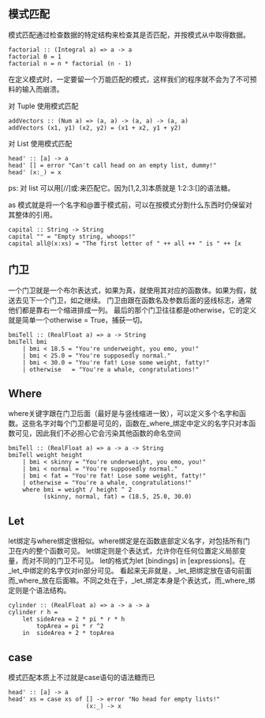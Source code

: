 ## 模式匹配

模式匹配通过检查数据的特定结构来检查其是否匹配，并按模式从中取得数据。

```
factorial :: (Integral a) => a -> a
factorial 0 = 1
factorial n = n * factorial (n - 1)
```

在定义模式时，一定要留一个万能匹配的模式，这样我们的程序就不会为了不可预料的输入而崩溃。

对 Tuple 使用模式匹配

```
addVectors :: (Num a) => (a, a) -> (a, a) -> (a, a)
addVectors (x1, y1) (x2, y2) = (x1 + x2, y1 + y2)
```

对 List 使用模式匹配

```
head' :: [a] -> a
head' [] = error "Can't call head on an empty list, dummy!"
head' (x:_) = x
```

ps: 对 list 可以用[//]或:来匹配它。因为[1,2,3]本质就是 1:2:3:[]的语法糖。

as 模式就是将一个名字和@置于模式前，可以在按模式分割什么东西时仍保留对其整体的引用。

```
capital :: String -> String
capital "" = "Empty string, whoops!"
capital all@(x:xs) = "The first letter of " ++ all ++ " is " ++ [x
```

## 门卫
一个门卫就是一个布尔表达式，如果为真，就使用其对应的函数体。如果为假，就送去见下一个门卫，如之继续。
门卫由跟在函数名及参数后面的竖线标志，通常他们都是靠右一个缩进排成一列。
最后的那个门卫往往都是otherwise，它的定义就是简单一个otherwise = True，捕获一切。
```
bmiTell :: (RealFloat a) => a -> String   
bmiTell bmi   
    | bmi < 18.5 = "You're underweight, you emo, you!"   
    | bmi < 25.0 = "You're supposedly normal."   
    | bmi < 30.0 = "You're fat! Lose some weight, fatty!"   
    | otherwise   = "You're a whale, congratulations!" 
```

## Where
where关键字跟在门卫后面（最好是与竖线缩进一致），可以定义多个名字和函数。这些名字对每个门卫都是可见的，函数在_where_绑定中定义的名字只对本函数可见，因此我们不必担心它会污染其他函数的命名空间
```
bmiTell :: (RealFloat a) => a -> a -> String   
bmiTell weight height   
    | bmi < skinny = "You're underweight, you emo, you!"   
    | bmi < normal = "You're supposedly normal."   
    | bmi < fat = "You're fat! Lose some weight, fatty!"   
    | otherwise = "You're a whale, congratulations!"   
    where bmi = weight / height ^ 2   
          (skinny, normal, fat) = (18.5, 25.0, 30.0)  
```

## Let
let绑定与where绑定很相似。where绑定是在函数底部定义名字，对包括所有门卫在内的整个函数可见。
let绑定则是个表达式，允许你在任何位置定义局部变量，而对不同的门卫不可见。
let的格式为let [bindings] in [expressions]。在_let_中绑定的名字仅对in部分可见。
看起来无非就是，_let_把绑定放在语句前面而_where_放在后面嘛。不同之处在于，_let_绑定本身是个表达式，而_where_绑定则是个语法结构。
```
cylinder :: (RealFloat a) => a -> a -> a   
cylinder r h =  
    let sideArea = 2 * pi * r * h   
        topArea = pi * r ^2   
    in  sideArea + 2 * topArea
```

## case
模式匹配本质上不过就是case语句的语法糖而已
```
head' :: [a] -> a   
head' xs = case xs of [] -> error "No head for empty lists!"   
                      (x:_) -> x 
```

